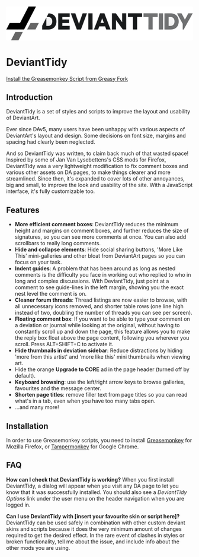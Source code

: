 [![DeviantTidy](https://raw.githubusercontent.com/BoffinbraiN/devianttidy/master/images/logotext.png)](http://www.deviantart.com/deviation/45622809)

# DeviantTidy

[Install the Greasemonkey Script from Greasy Fork](https://greasyfork.org/scripts/5681-devianttidy)

## Introduction

DeviantTidy is a set of styles and scripts to improve the layout and usability of DeviantArt.

Ever since DAv5, many users have been unhappy with various aspects of DeviantArt's layout and design.  Some decisions on font size, margins and spacing had clearly been neglected.

And so DeviantTidy was written, to claim back much of that wasted space!  Inspired by some of Jan Van Lysebettens's CSS mods for Firefox, DeviantTidy was a very lightweight modification to fix comment boxes and various other assets on DA pages, to make things clearer and more streamlined.  Since then, it's expanded to cover lots of other annoyances, big and small, to improve the look and usability of the site. With a JavaScript interface, it's fully customizable too.

## Features

- **More efficient comment boxes**: DeviantTidy reduces the minimum height and margins on comment boxes, and further reduces the size of signatures, so you can see more comments at once. You can also add scrollbars to really long comments.
- **Hide and collapse elements**: Hide social sharing buttons, 'More Like This' mini-galleries and other bloat from DeviantArt pages so you can focus on your task.
- **Indent guides**: A problem that has been around as long as nested comments is the difficulty you face in working out who replied to who in long and complex discussions. With DeviantTidy, just point at a comment to see guide-lines in the left margin, showing you the exact nest level the comment is on.
- **Cleaner forum threads**: Thread listings are now easier to browse, with all unnecessary icons removed, and shorter table rows (one line high instead of two, doubling the number of threads you can see per screen).
- **Floating comment box**: If you want to be able to type your comment on a deviation or journal while looking at the original, without having to constantly scroll up and down the page, this feature allows you to make the reply box float above the page content, following you wherever you scroll. Press ALT+SHIFT+C to activate it.
- **Hide thumbnails in deviation sidebar**: Reduce distractions by hiding 'more from this artist' and 'more like this' mini thumbnails when viewing art.
- Hide the orange **Upgrade to CORE** ad in the page header (turned off by default).
- **Keyboard browsing**: use the left/right arrow keys to browse galleries, favourites and the message center.
- **Shorten page titles**: remove filler text from page titles so you can read what's in a tab, even when you have too many tabs open.
- ...and many more!

## Installation

In order to use Greasemonkey scripts, you need to install [Greasemonkey](https://addons.mozilla.org/en-us/firefox/addon/greasemonkey/) for Mozilla Firefox, or [Tampermonkey](https://chrome.google.com/webstore/detail/tampermonkey/dhdgffkkebhmkfjojejmpbldmpobfkfo?hl=en) for Google Chrome.

## FAQ

**How can I check that DeviantTidy is working?**
When you first install DeviantTidy, a dialog will appear when you visit any DA page to let you know that it was successfully installed. You should also see a *DeviantTidy Options* link under the user menu on the header navigation when you are logged in.

**Can I use DeviantTidy with [insert your favourite skin or script here]?**
DeviantTidy can be used safely in combination with other custom deviant skins and scripts because it does the very minimum amount of changes required to get the desired effect.  In the rare event of clashes in styles or broken functionality, tell me about the issue, and include info about the other mods you are using.
